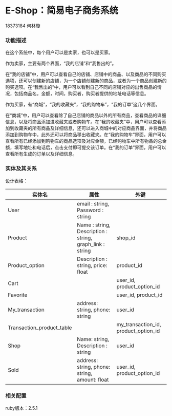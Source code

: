 # E-Shop：简易电子商务系统

18373184 何林璇

### 功能描述

在这个系统中，每个用户可以是卖家，也可以是买家。

作为卖家，主要有两个界面，“我的店铺”和“我售出的”。

在“我的店铺”中，用户可以查看自己的店铺、店铺中的商品、以及商品的不同购买选项，还可以创建新的店铺，为一个店铺创建新的商品，或者为一个商品创建新的购买选项。在“我售出的”中，用户可以看到自己不同的店铺对应的出售商品的情况，包括商品名，金额，时间，购买者，购买者提供的地址电话等信息。

作为买家，有“商城”，“我的收藏夹”，“我的购物车”，“我的订单”这几个界面。

在“商城”中，用户可以查看除了自己店铺的商品以外的所有商品，查看商品的详细信息，以及将商品添加进收藏夹或者购物车。在“我的收藏夹”中，用户可以查看添加到收藏夹的所有商品及详细信息，还可以进入商城中的对应商品界面，并将商品添加到购物车中，此外还可以将商品移出收藏夹。在“我的购物车”界面，用户可以查看所有已经添加到购物车的商品选项及对应金额，已经购物车中所有物品的总金额，填写地址和电话后，点击支付即可提交该订单。在“我的订单”界面，用户可以查看所有生成的订单以及详细信息。

### 实体及其关系

设计表格：

| 实体名                    | 属性                                                     | 外键                                 |
| ------------------------- | -------------------------------------------------------- | ------------------------------------ |
| User                      | email : string, Password : string                        |                                      |
| Product                   | Name : string, Description : string, graph_link : string | shop_id                              |
| Product_option            | Description : string, price: float                       | product_id                           |
| Cart                      |                                                          | user_id, product_option_id           |
| Favorite                  |                                                          | user_id, product_id                  |
| My_transaction            | address: string, phone: string                           | user_id                              |
| Transaction_product_table |                                                          | my_transaction_id, product_option_id |
| Shop                      | Name: string, Description : string                       | user_id                              |
| Sold                      | address: string, phone: string, amount: float            | user_id, product_option_id           |

### 相关配置

ruby版本：2.5.1